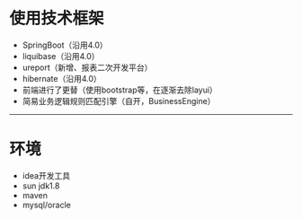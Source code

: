 # 使用技术框架
+ SpringBoot（沿用4.0）
+ liquibase（沿用4.0）
+ ureport（新增、报表二次开发平台）
+ hibernate（沿用4.0）
+ 前端进行了更替（使用bootstrap等，在逐渐去除layui）
+ 简易业务逻辑规则匹配引擎（自开，BusinessEngine）
---
# 环境
+ idea开发工具
+ sun jdk1.8
+ maven
+ mysql/oracle